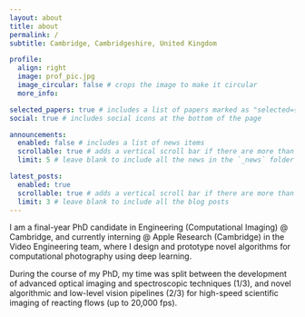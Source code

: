```yaml
---
layout: about
title: about
permalink: /
subtitle: Cambridge, Cambridgeshire, United Kingdom

profile:
  align: right
  image: prof_pic.jpg
  image_circular: false # crops the image to make it circular
  more_info: 

selected_papers: true # includes a list of papers marked as "selected={true}"
social: true # includes social icons at the bottom of the page

announcements:
  enabled: false # includes a list of news items
  scrollable: true # adds a vertical scroll bar if there are more than 3 news items
  limit: 5 # leave blank to include all the news in the `_news` folder

latest_posts:
  enabled: true
  scrollable: true # adds a vertical scroll bar if there are more than 3 new posts items
  limit: 3 # leave blank to include all the blog posts
---
```


I am a final-year PhD candidate in Engineering (Computational Imaging) @ Cambridge, and currently interning @ Apple Research (Cambridge) in the Video Engineering team, where I design and prototype novel algorithms for computational photography using deep learning.

During the course of my PhD, my time was split between the development of advanced optical imaging and spectroscopic techniques (1/3), and novel algorithmic and low-level vision pipelines (2/3) for high-speed scientific imaging of reacting flows (up to 20,000 fps).
